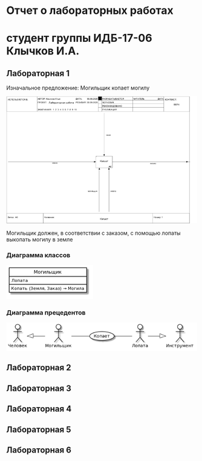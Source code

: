 # Отчет о лабораторных работах
# студент группы ИДБ-17-06 Клычков И.А.
## Лабораторная 1

Изначальное предложение: Могильщик копает могилу

![a](https://github.com/WonderTruffle/Klychkov.github.io/blob/master/LAB_1/01_A0.png)

Могильщик должен, в соответствии с заказом, с помощью лопаты выкопать могилу в земле

### Диаграмма классов

![a](https://github.com/WonderTruffle/Klychkov.github.io/blob/master/LAB_1/UML%20class.png)

### Диаграмма прецедентов

![a](https://github.com/WonderTruffle/Klychkov.github.io/blob/master/LAB_1/USE%20case.png)

## Лабораторная 2
## Лабораторная 3
## Лабораторная 4
## Лабораторная 5
## Лабораторная 6
